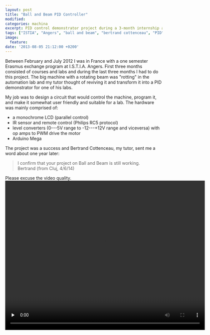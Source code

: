 ```yaml
---
layout: post
title: "Ball and Beam PID Controller"
modified:
categories: machina
excerpt: PID control demonstrator project during a 3-month internship abroad
tags: ["ISTIA", "Angers", "ball and beam", "bertrand cottenceau", "PID", "Arduino"]
image:
  feature:
date: '2013-08-05 21:12:00 +0200'
---
```


Between February and July 2012 I was in France with a one semester Erasmus exchange program at I.S.T.I.A. Angers. First three months consisted of courses and labs and during the last three months I had to do this project.
The big machine with a rotating beam was "rotting" in the automation lab and my tutor thought of reviving it and transform it into a PID demonstrator for one of his labs.  

My job was to design a circuit that would control the machine, program it, and make it somewhat user friendly and suitable for a lab. The hardware was mainly comprised of:

- a monochrome LCD (parallel control)
- IR sensor and remote control (Philips RC5 protocol)
- level converters (0---5V range to -12---+12V range and viceversa) with op amps to PWM drive the motor
- Arduino Mega

The project was a success and Bertrand Cottenceau, my tutor, sent me a word about one year later:

> I confirm that your project on Ball and Beam is still working.  
> Bertrand (from Cluj, 4/6/14)

Please excuse the video quality.
<video width="640" height="480" controls="controls" preload="none">
	<source src="{{site.url}}/images/ball-and-beam.webm" type="video/webm">
</video>
